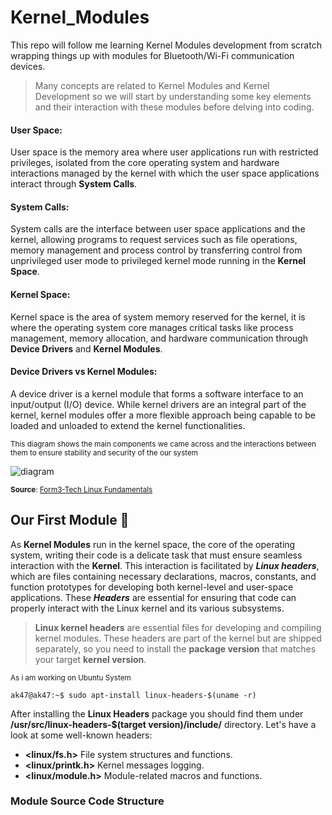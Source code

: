 # Kernel_Modules

This repo will follow me learning Kernel Modules development from scratch wrapping things up with modules for Bluetooth/Wi-Fi communication devices. 

>  Many concepts are related to Kernel Modules and Kernel Development so we will start by understanding some key elements and their interaction with these modules before delving into coding.

#### User Space:

User space is the memory area where user applications run with restricted privileges, isolated from the core operating system and hardware interactions managed by the kernel with which the user space applications interact through **System Calls**.

#### System Calls:

System calls are the interface between user space applications and the kernel, allowing programs to request services such as file operations, memory management and process control by transferring control from unprivileged user mode to privileged kernel mode running in the **Kernel Space**.

#### Kernel Space:

Kernel space is the area of system memory reserved for the kernel, it is where the operating system core manages critical tasks like process management, memory allocation, and hardware communication through **Device Drivers** and **Kernel Modules**.

#### Device Drivers vs Kernel Modules:

A device driver is a kernel module that forms a software interface to an input/output (I/O) device. While kernel drivers are an integral part of the kernel, kernel modules offer a more flexible approach being capable to be loaded and unloaded to extend the kernel functionalities.

<sub>This diagram shows the main components we came across and the interactions between them to ensure stability and security of the our system</sub>  

![diagram](https://www.form3.tech/_prismic-media/e28ac8c54b950dd43cc9a62f49e76452445afdd054a5cab1a0e76b17b319ff89.png?auto=compress,format)  

<sub>**Source**: [Form3-Tech Linux Fundamentals](https://www.form3.tech/blog/engineering/linux-fundamentals-user-kernel-space)</sub>  

## Our First Module :monocle_face:  

As **Kernel Modules** run in the kernel space, the core of the operating system, writing their code is a delicate task that must ensure seamless interaction with the **Kernel**. This interaction is facilitated by ***Linux headers***, which are files containing necessary declarations, macros, constants, and function prototypes for developing both kernel-level and user-space applications. These ***Headers*** are essential for ensuring that code can properly interact with the Linux kernel and its various subsystems.  

> **Linux kernel headers** are essential files for developing and compiling kernel modules. These headers are part of the kernel but are shipped separately, so you need to install the **package version** that matches your target **kernel version**.   

<sub>As i am working on Ubuntu System</sub>

```console  
ak47@ak47:~$ sudo apt-install linux-headers-$(uname -r)  
```   

After installing the **Linux Headers** package you should find them under **/usr/src/linux-headers-$(target version)/include/** directory. Let's have a look at some well-known headers:  

+ **<linux/fs.h>** File system structures and functions.   
+ **<linux/printk.h>** Kernel messages logging.
+ **<linux/module.h>** Module-related macros and functions.   

### Module Source Code Structure


 










